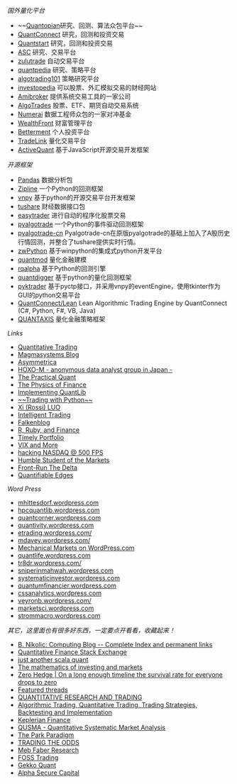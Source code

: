 
*国外量化平台*

<ul>
<li >~~<a href="https://www.quantopian.com/" >Quantopian</a>研究、回测、算法众包平台~~</li>
<li ><a href="https://www.quantconnect.com/" >QuantConnect</a> 研究，回测和投资交易</li>
<li ><a href="https://www.quantstart.com/" >Quantstart</a> 研究，回测和投资交易</li>
<li ><a href="http://alphasecurecapital.com/" >ASC</a> 研究、交易平台</li>
<li ><a href="https://japan.zulutrade.com/" >zulutrade</a> 自动交易平台</li>
<li ><a href="http://www.quantpedia.com/" >quantpedia</a> 研究、策略平台</li>
<li ><a href="https://algotrading101.com/" >algotrading101</a> 策略研究平台</li>
<li ><a href="http://www.investopedia.com/" >investopedia</a> 可以股票、外汇模拟交易的财经网站</li>
<li ><a href="http://www.amibroker.com/" >Amibroker</a> 提供系统交易工具的一家公司</li>
<li ><a href="http://www.algotrades.net/" >AlgoTrades</a> 股票、ETF、期货自动交易系统</li>
<li ><a href="https://numer.ai/" >Numerai</a> 数据工程师众包的一家对冲基金</li>
<li ><a href="https://www.wealthfront.com/" >WealthFront</a> 财富管理平台</li>
<li ><a href="https://www.betterment.com/" >Betterment</a> 个人投资平台</li>
<li ><a href="http://www.tradelinkllc.com/" >TradeLink</a> 量化交易平台</li>
<li ><a href="https://github.com/activequant" >ActiveQuant</a> 基于JavaScript开源交易开发框架</li>
</ul>

*开源框架*

<ul>
<li ><a  href=https://github.com/pandas-dev/pandas">Pandas</a> 数据分析包</li>
<li ><a  href=https://github.com/quantopian/zipline">Zipline</a> 一个Python的回测框架</li>
<li ><a  href=https://github.com/vnpy/vnpy">vnpy</a> 基于python的开源交易平台开发框架</li>
<li ><a  href=https://pypi.python.org/pypi/tushare/">tushare</a> 财经数据接口包</li>
<li ><a  href=https://github.com/shidenggui/easytrader">easytrader</a> 进行自动的程序化股票交易</li>
<li ><a  href=https://github.com/gbeced/pyalgotrade">pyalgotrade</a> 一个Python的事件驱动回测框架</li>
<li ><a  href=https://github.com/Yam-cn/pyalgotrade-cn">pyalgotrade-cn</a> Pyalgotrade-cn在原版pyalgotrade的基础上加入了A股历史行情回测，并整合了tushare提供实时行情。</li>
<li ><a  href=https://github.com/ziwang-com/">zwPython</a> 基于winpython的集成式python开发平台</li>
<li ><a  href=https://github.com/joshuaulrich/quantmod">quantmod</a> 量化金融建模</li>
<li ><a  href=https://github.com/ricequant/rqalpha/">rqalpha</a> 基于Python的回测引擎</li>
<li ><a  href=https://github.com/QuantFans/quantdigger">quantdigger</a> 基于python的量化回测框架</li>
<li ><a  href=https://github.com/harveywwu/pyktrader">pyktrader</a> 基于pyctp接口，并采用vnpy的eventEngine，使用tkinter作为GUI的python交易平台</li>
<li ><a  href=https://github.com/QuantConnect/Lean">QuantConnect/Lean</a> Lean Algorithmic Trading Engine by QuantConnect (C#, Python, F#, VB, Java)</li>
<li ><a  href=https://github.com/yutiansut/QUANTAXIS">QUANTAXIS</a> 量化金融策略框架</li>
</ul>

*Links*

<ul>
<li ><a href="http://epchan.blogspot.com/">Quantitative Trading</a></li>
<li ><a href="http://magmasystems.blogspot.com/">Magmasystems Blog</a></li>
<li ><a href="http://asymmetrica-research.blogspot.com/">Asymmetrica</a></li>
<li ><a href="http://mockquant.blogspot.com/">HOXO-M - anonymous data analyst group in Japan -</a></li>
<li ><a href="http://practicalquant.blogspot.com/">The Practical Quant</a></li>
<li ><a href="http://physicsoffinance.blogspot.com/">The Physics of Finance</a></li>
<li ><a href="http://implementingquantlib.blogspot.com/">Implementing QuantLib</a></li>
<li ><a href="http://tradingwithpython.blogspot.com/">~~Trading with Python~~</a></li>
<li ><a href="http://rossiluo.blogspot.com/">Xi (Rossi) LUO</a></li>
<li ><a href="http://intelligenttradingtech.blogspot.com/">Intelligent Trading</a></li>
<li ><a href="http://falkenblog.blogspot.com/">Falkenblog</a></li>
<li ><a href="http://viksalgorithms.blogspot.com/">R, Ruby, and Finance</a></li>
<li ><a href="http://timelyportfolio.blogspot.com/">Timely Portfolio</a></li>
<li ><a href="http://vixandmore.blogspot.com/">VIX and More</a></li>
<li ><a href="http://hackingnasdaq.blogspot.com/">hacking NASDAQ @ 500 FPS</a></li>
<li ><a href="http://humblestudentofthemarkets.blogspot.com/">Humble Student of the Markets</a></li>
<li ><a href="http://frontrunthedelta.blogspot.com/">Front-Run The Delta</a></li>
<li ><a href="http://quantifiableedges.blogspot.com/">Quantifiable Edges</a></li>
</ul>

*Word Press*
<ul>
<li ><a href="http://mhittesdorf.wordpress.com/" >mhittesdorf.wordpress.com</a></li>
<li ><a href="http://hpcquantlib.wordpress.com/" >hpcquantlib.wordpress.com</a></li>
<li ><a href="http://quantcorner.wordpress.com/" >quantcorner.wordpress.com</a></li>
<li ><a href="http://quantivity.wordpress.com/" >quantivity.wordpress.com</a></li>
<li ><a href="http://etrading.wordpress.com/" >etrading.wordpress.com/<span ></a></li>
<li ><a href="http://mdavey.wordpress.com/" >mdavey.wordpress.com/<span ></a></li>
<li ><a href="https://mechanicalmarkets.wordpress.com/">Mechanical Markets on WordPress.com</a></li>
<li ><a href="http://quantlife.wordpress.com/" >quantlife.wordpress.com</a></li>
<li ><a href="http://tr8dr.wordpress.com/" >tr8dr.wordpress.com/<span ></a></li>
<li ><a href="http://sniperinmahwah.wordpress.com/" >sniperinmahwah.wordpress.com</a></li>
<li ><a href="http://systematicinvestor.wordpress.com/" >systematicinvestor.wordpress.com</a></li>
<li ><a href="http://quantumfinancier.wordpress.com/" >quantumfinancier.wordpress.com</a></li>
<li ><a href="http://cssanalytics.wordpress.com/" >cssanalytics.wordpress.com</a></li>
<li ><a href="http://veyronb.wordpress.com/">veyronb.wordpress.com/<span ></a></li>
<li ><a href="http://marketsci.wordpress.com/">marketsci.wordpress.com</a></li>
<li ><a href="http://strommacro.wordpress.com/">strommacro.wordpress.com</a></li>
</ul>

*其它，这里面也有很多好东西，一定要点开看看，收藏起来！*

<ul><li ><a href="http://www.bnikolic.co.uk/blog/">B. Nikolic: Computing Blog -- Complete Index and permanent links</a></li>
<li ><a href="http://quant.stackexchange.com/">Quantitative Finance Stack Exchange</a></li>
<li ><a href="http://www.jasq.org/">just another scala quant</a></li>
<li ><a href="http://www.reddit.com/r/quantfinance/">The mathematics of investing and markets</a></li>
<li ><a href="http://www.zerohedge.com/">Zero Hedge | On a long enough timeline the survival rate for everyone drops to zero</a></li>
<li ><a href="https://www.quantnet.com/">Featured threads</a></li>
<li ><a href="http://www.jonathankinlay.com/">QUANTITATIVE RESEARCH AND TRADING</a></li>
<li ><a href="http://www.quantstart.com/">Algorithmic Trading, Quantitative Trading, Trading Strategies, Backtesting and Implementation</a></li>
<li ><a href="http://keplerianfinance.com/">Keplerian Finance</a></li>
<li ><a href="http://qusma.com/">QUSMA - Quantitative Systematic Market Analysis</a>
<li ><a href="http://www.parkparadigm.com/" >The Park Paradigm</a></li>
<li ><a href="http://www.tradingtheodds.com/" >TRADING THE ODDS</a></li>
<li ><a href="http://www.mebanefaber.com/" >Meb Faber Research</a></li>
<li ><a href="http://blog.fosstrading.com/" >FOSS Trading</a></li>
<li ><a href="http://gekkoquant.com/" >Gekko Quant</a></li>
<li ><a href="http://alphasecurecapital.com/" >Alpha Secure Capital</a></li>
</ul>
